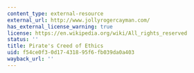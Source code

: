 ```yaml
---
content_type: external-resource
external_url: http://www.jollyrogercayman.com/
has_external_license_warning: true
license: https://en.wikipedia.org/wiki/All_rights_reserved
status: ''
title: Pirate's Creed of Ethics
uid: f54ce0f3-0d17-4318-95f6-fb039da0a403
wayback_url: ''
---
```

